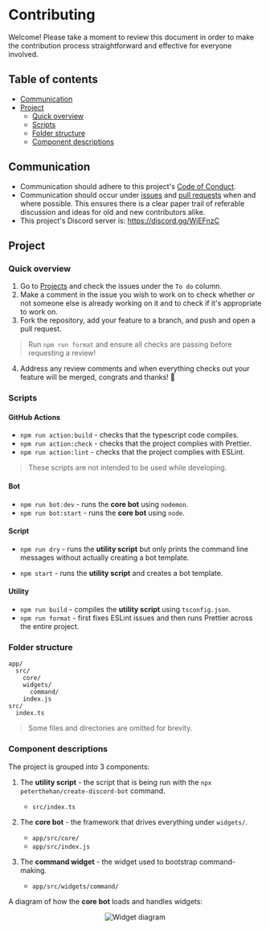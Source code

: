 # Contributing

Welcome! Please take a moment to review this document in order to make the contribution process straightforward and effective for everyone involved.

## Table of contents

- [Communication](#communication)
- [Project](#project)
  - [Quick overview](#quick-overview)
  - [Scripts](#scripts)
  - [Folder structure](#folder-structure)
  - [Component descriptions](#component-descriptions)

## Communication

- Communication should adhere to this project's [Code of Conduct](./CODE_OF_CONDUCT.md).
- Communication should occur under [issues](https://github.com/peterthehan/create-discord-bot/issues) and [pull requests](https://github.com/peterthehan/create-discord-bot/pulls) when and where possible. This ensures there is a clear paper trail of referable discussion and ideas for old and new contributors alike.
- This project's Discord server is: https://discord.gg/WjEFnzC

## Project

### Quick overview

1. Go to [Projects](https://github.com/peterthehan/create-discord-bot/projects/1) and check the issues under the `To do` column.
2. Make a comment in the issue you wish to work on to check whether or not someone else is already working on it and to check if it's appropriate to work on.
3. Fork the repository, add your feature to a branch, and push and open a pull request.

> Run `npm run format` and ensure all checks are passing before requesting a review!

4. Address any review comments and when everything checks out your feature will be merged, congrats and thanks! 🎉

### Scripts

#### GitHub Actions

- `npm run action:build` - checks that the typescript code compiles.
- `npm run action:check` - checks that the project complies with Prettier.
- `npm run action:lint` - checks that the project complies with ESLint.

> These scripts are not intended to be used while developing.

#### Bot

- `npm run bot:dev` - runs the **core bot** using `nodemon`.
- `npm run bot:start` - runs the **core bot** using `node`.

#### Script

- `npm run dry` - runs the **utility script** but only prints the command line messages without actually creating a bot template.

- `npm start` - runs the **utility script** and creates a bot template.

#### Utility

- `npm run build` - compiles the **utility script** using `tsconfig.json`.
- `npm run format` - first fixes ESLint issues and then runs Prettier across the entire project.

### Folder structure

```
app/
  src/
    core/
    widgets/
      command/
    index.js
src/
  index.ts
```

> Some files and directories are omitted for brevity.

### Component descriptions

The project is grouped into 3 components:

1. The **utility script** - the script that is being run with the `npx peterthehan/create-discord-bot` command.

   - `src/index.ts`

2. The **core bot** - the framework that drives everything under `widgets/`.

   - `app/src/core/`
   - `app/src/index.js`

3. The **command widget** - the widget used to bootstrap command-making.

   - `app/src/widgets/command/`

A diagram of how the **core bot** loads and handles widgets:

<div align="center">
  <img src="https://raw.githubusercontent.com/peterthehan/assets/master/repositories/create-discord-bot/widget-diagram.png" title="Widget diagram" alt="Widget diagram" />
</div>
